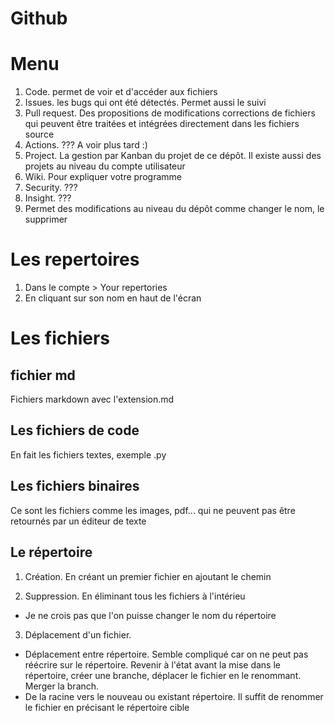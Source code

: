 # Github

# Menu
1. Code. permet de voir et d'accéder aux fichiers
2. Issues. les bugs qui ont été détectés. Permet aussi le suivi
3. Pull request. Des propositions de modifications corrections de fichiers qui peuvent être traitées et intégrées directement dans les fichiers source
4. Actions. ??? A voir plus tard :)
5. Project. La gestion par Kanban du projet de ce dépôt. Il existe aussi des projets au niveau du compte utilisateur
6. Wiki. Pour expliquer votre programme
7. Security. ???
8. Insight. ??? 
9. Permet des modifications au niveau du dépôt comme changer le nom, le supprimer

# Les repertoires
1. Dans le compte > Your repertories
2. En cliquant sur son nom en haut de l'écran

# Les fichiers 
## fichier md
Fichiers markdown avec l'extension.md

## Les fichiers de code
En fait les fichiers textes, exemple .py

## Les fichiers binaires
Ce sont les fichiers comme les images, pdf... qui ne peuvent pas être retournés par un éditeur de texte

## Le répertoire
1. Création. En créant un premier fichier en ajoutant le chemin

2. Suppression. En éliminant tous les fichiers à l'intérieu
- Je ne crois pas que l'on puisse changer le nom du répertoire

3. Déplacement d'un fichier.

- Déplacement entre répertoire. Semble compliqué car on ne peut pas réécrire sur le répertoire. Revenir à l'état avant la mise dans le répertoire, créer une branche, déplacer le fichier en le renommant. Merger la branch.
- De la racine vers le nouveau ou existant répertoire. Il suffit de renommer le fichier en précisant le répertoire cible

